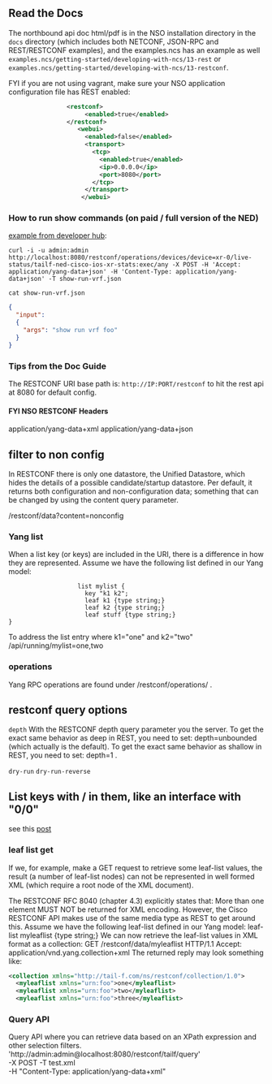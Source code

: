 ## Read the Docs

The northbound api doc html/pdf is in the NSO installation directory in the `docs` directory (which includes both NETCONF, JSON-RPC and REST/RESTCONF examples), and the examples.ncs has an example as well `examples.ncs/getting-started/developing-with-ncs/13-rest` or `examples.ncs/getting-started/developing-with-ncs/13-restconf`.

FYI if you are not using vagrant, make sure your NSO application configuration file has REST enabled:
```xml
                <restconf>
                     <enabled>true</enabled>
                </restconf>
                   <webui>
                     <enabled>false</enabled>
                     <transport>
                       <tcp>
                         <enabled>true</enabled>
                         <ip>0.0.0.0</ip>
                         <port>8080</port>
                       </tcp>
                     </transport>
                    </webui>
```

### How to run show commands (on paid / full version of the NED)
[example from developer hub](https://community.cisco.com/t5/nso-developer-hub-discussions/run-show-commands-from-nso-restconf/td-p/3775888):
```
curl -i -u admin:admin  http://localhost:8080/restconf/operations/devices/device=xr-0/live-status/tailf-ned-cisco-ios-xr-stats:exec/any -X POST -H 'Accept: application/yang-data+json' -H 'Content-Type: application/yang-data+json' -T show-run-vrf.json

cat show-run-vrf.json
```
```json
{
  "input":
  {
    "args": "show run vrf foo"
  }
}
```

### Tips from the Doc Guide

The RESTCONF URI base path is:
`http://IP:PORT/restconf` to hit the rest api at 8080 for default config. 

#### FYI NSO RESTCONF Headers
application/yang-data+xml
application/yang-data+json

## filter to non config

In RESTCONF there is only one datastore, the Unified Datastore, which hides the details of a possible candidate/startup datastore. Per default, it returns both configuration and non-configuration data; something that can be changed by using the content query parameter.

/restconf/data?content=nonconfig


### Yang list

When a list key (or keys) are included in the URI, there is a difference in how they are represented.
Assume we have the following list defined in our Yang model:

```yang
                   list mylist {
                     key "k1 k2";
                     leaf k1 {type string;}
                     leaf k2 {type string;}
                     leaf stuff {type string;}
}
```
To address the list entry where k1="one" and k2="two" 
/api/running/mylist=one,two

### operations
Yang RPC operations are found under /restconf/operations/ .

## restconf query options

`depth`
With the RESTCONF depth query parameter you the server. To get the exact same behavior as deep in REST, you need to set: depth=unbounded (which actually is the default). To get the exact same behavior as shallow in REST, you need to set: depth=1 .

`dry-run`
`dry-run-reverse`

## List keys with / in them, like an interface with "0/0"

see this [post](https://community.cisco.com/t5/nso-developer-hub-blogs/nso-northbound-api-restconf-with-yang-list-with-backslash/ba-p/3881754#M234)

### leaf list get

If we, for example, make a GET request to retrieve some leaf-list values, the result (a number of leaf-list nodes) can not be represented in well formed XML (which require a root node of the XML document).

The RESTCONF RFC 8040 (chapter 4.3) explicitly states that: More than one element MUST NOT be
returned for XML encoding.
However, the Cisco RESTCONF API makes use of the same media type as REST to get around this.
Assume we have the following leaf-list defined in our Yang model:
leaf-list myleaflist {type string;}
We can now retrieve the leaf-list values in XML format as a collection:
GET /restconf/data/myleaflist HTTP/1.1
Accept: application/vnd.yang.collection+xml
The returned reply may look something like:
```xml
<collection xmlns="http://tail-f.com/ns/restconf/collection/1.0">
  <myleaflist xmlns="urn:foo">one</myleaflist>
  <myleaflist xmlns="urn:foo">two</myleaflist>
  <myleaflist xmlns="urn:foo">three</myleaflist>
```

### Query API
Query API where you can retrieve data based on an XPath expression and other selection filters.
'http://admin:admin@localhost:8080/restconf/tailf/query' \
                        -X POST -T test.xml \
                        -H "Content-Type: application/yang-data+xml"
